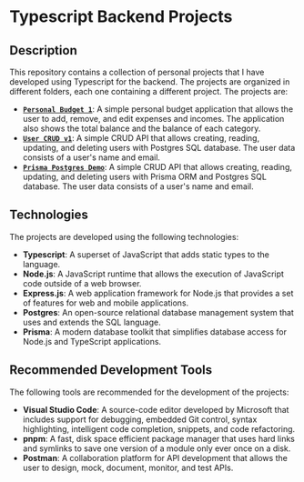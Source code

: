 # Typescript Backend Projects

## Description

This repository contains a collection of personal projects that I have developed using Typescript for the backend. The projects are organized in different folders, each one containing a different project. The projects are:

- [**`Personal Budget 1`**](https://github.com/sreeharsha-rav/typescript-projects/tree/main/personal-budget1): A simple personal budget application that allows the user to add, remove, and edit expenses and incomes. The application also shows the total balance and the balance of each category.
- [**`User CRUD v1`**](./user-crud-v1): A simple CRUD API that allows creating, reading, updating, and deleting users with Postgres SQL database. The user data consists of a user's name and email.
- [**`Prisma Postgres Demo`**](./prisma-postgres-demo): A simple CRUD API that allows creating, reading, updating, and deleting users with Prisma ORM and Postgres SQL database. The user data consists of a user's name and email.

## Technologies

The projects are developed using the following technologies:

- **Typescript**: A superset of JavaScript that adds static types to the language.
- **Node.js**: A JavaScript runtime that allows the execution of JavaScript code outside of a web browser.
- **Express.js**: A web application framework for Node.js that provides a set of features for web and mobile applications.
- **Postgres**: An open-source relational database management system that uses and extends the SQL language.
- **Prisma**: A modern database toolkit that simplifies database access for Node.js and TypeScript applications.

## Recommended Development Tools

The following tools are recommended for the development of the projects:

- **Visual Studio Code**: A source-code editor developed by Microsoft that includes support for debugging, embedded Git control, syntax highlighting, intelligent code completion, snippets, and code refactoring.
- **pnpm**: A fast, disk space efficient package manager that uses hard links and symlinks to save one version of a module only ever once on a disk.
- **Postman**: A collaboration platform for API development that allows the user to design, mock, document, monitor, and test APIs.
